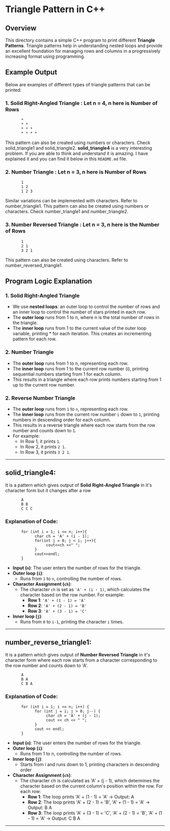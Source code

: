 # Triangle Pattern in C++

## Overview
This directory contains a simple C++ program to print different **Triangle Patterns**. Triangle patterns help in understanding nested loops and provide an excellent foundation for managing rows and columns in a progressively increasing format using programming.

## Example Output
Below are examples of different types of triangle patterns that can be printed:

### 1. **Solid Right-Angled Triangle** : Let n = 4, n here is Number of Rows
```
       *
       * *
       * * *
       * * * *
```
This pattern can also be created using numbers or characters. Check solid_triangle1 and solid_triangle2.
**solid_triangle4** is a very interesting problem. If you are able to think and understand it is amazing. I have explained it and you can find it below in this `README.md` file.

### 2. **Number Triangle** : Let n = 3, n here is Number of Rows
```
       1
       1 2
       1 2 3
```
Similar variations can be implemented with characters. Refer to number_triangle1.
This pattern can also be created using numbers or characters. Check number_triangle1 and number_triangle2.

### 3. **Number Reversed Triangle** : Let n = 3, n here is the Number of Rows
```
       1
       2 1
       3 2 1
```
This pattern can also be created using characters. Refer to number_reversed_triangle1.

## Program Logic Explanation

### 1. Solid Right-Angled Triangle
- We use **nested loops**: an outer loop to control the number of rows and an inner loop to control the number of stars printed in each row.
- The **outer loop** runs from 1 to n, where n is the total number of rows in the triangle.
- The **inner loop** runs from 1 to the current value of the outer loop variable, printing * for each iteration. This creates an incrementing pattern for each row.

### 2. Number Triangle
- The **outer loop** runs from 1 to n, representing each row.
- The **inner loop** runs from 1 to the current row number (i), printing sequential numbers starting from 1 for each column.
- This results in a triangle where each row prints numbers starting from 1 up to the current row number.

### 2. Reverse Number Triangle
- The **outer loop** runs from `1` to `n`, representing each row.
- The **inner loop** runs from the current row number `i` down to `1`, printing numbers in descending order for each column.
- This results in a reverse triangle where each row starts from the row number and counts down to `1`.
- For example:
  - In Row 1, it prints `1`.
  - In Row 2, it prints `2 1`.
  - In Row 3, it prints `3 2 1`.

---
## solid_triangle4:
It is a pattern which gives output of **Solid Right-Angled Triangle** in it's character form but it changes after a row
```
       A
       B B
       C C C
```

### Explanation of Code:
```
       for (int i = 1; i <= n; i++){
             char ch = 'A' + (i - 1);
             for(int j = 0; j < i; j++){
                  cout<<ch <<" ";
             }
             cout<<endl;
       }
```

- **Input (`n`)**: The user enters the number of rows for the triangle.
- **Outer loop (`i`)**:
  - Runs from `1` to `n`, controlling the number of rows.
- **Character Assignment (`ch`)**:
  - The character `ch` is set as `'A' + (i - 1)`, which calculates the character based on the row number. For example:
    - **Row 1**: `'A' + (1 - 1) = 'A'`
    - **Row 2**: `'A' + (2 - 1) = 'B'`
    - **Row 3**: `'A' + (3 - 1) = 'C'`
- **Inner loop (`j`)**:
  - Runs from `0` to `i-1`, printing the character `i` times.

---

## number_reverse_triangle1:
It is a pattern which gives output of **Number Reversed Triangle** in it's character form where each row starts from a character corresponding to the row number and counts down to 'A'.
```
       A
       B A
       C B A
```

### Explanation of Code:
```
       for (int i = 1; i <= n; i++) {
             for (int j = i; j > 0; j--) {
                  char ch = 'A' + (j - 1);
                  cout << ch << " ";
             }
             cout << endl;  
       }
```

- **Input (`n`)**: The user enters the number of rows for the triangle.
- **Outer loop (`i`)**:
  - Runs from 1 to n, controlling the number of rows.
- **Inner loop (`j`)**:
  - Starts from i and runs down to 1, printing characters in descending order
- **Character Assignment (`ch`)**:
  - The character ch is calculated as 'A' + (j - 1), which determines the character based on the current column's position within the row. For each row:
    - **Row 1**: The loop prints 'A' + (1 - 1) = 'A' → Output: A
    - **Row 2**: The loop prints 'A' + (2 - 1) = 'B', 'A' + (1 - 1) = 'A' → Output: B A
    - **Row 3**: The loop prints 'A' + (3 - 1) = 'C', 'A' + (2 - 1) = 'B', 'A' + (1 - 1) = 'A' → Output: C B A
    
---

